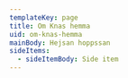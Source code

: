 ```yaml
---
templateKey: page
title: Om Knas hemma
uid: om-knas-hemma
mainBody: Hejsan hoppssan
sideItems:
  - sideItemBody: Side item
---
```


